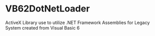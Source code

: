 # VB62DotNetLoader
ActiveX Library use to utilize .NET Framework Assemblies for Legacy System created from Visual Basic 6

